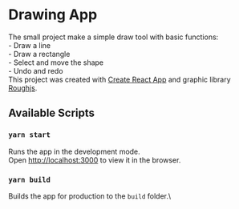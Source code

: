 # Drawing App

The small project make a simple draw tool with basic functions:\
\- Draw a line \
\- Draw a rectangle \
\- Select and move the shape \
\- Undo and redo \
This project was created with [Create React App](https://github.com/facebook/create-react-app) 
and graphic library [Roughjs](https://github.com/rough-stuff/rough).

## Available Scripts

### `yarn start`

Runs the app in the development mode.\
Open [http://localhost:3000](http://localhost:3000) to view it in the browser.

### `yarn build`

Builds the app for production to the `build` folder.\
